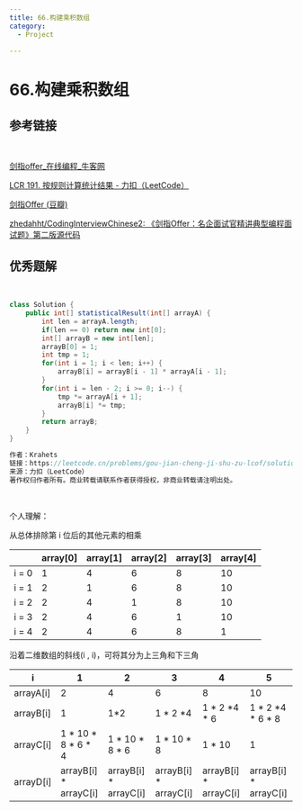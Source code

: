 ```yaml
---
title: 66.构建乘积数组
category:
  - Project

---
```


# 66.构建乘积数组

## 参考链接

<br/>

[剑指offer_在线编程_牛客网](https://www.nowcoder.com/exam/oj/ta?page=2&tpId=13&type=265)

[LCR 191. 按规则计算统计结果 - 力扣（LeetCode）](https://leetcode.cn/problems/gou-jian-cheng-ji-shu-zu-lcof/)

[剑指Offer (豆瓣)](https://book.douban.com/subject/27008702/)

[zhedahht/CodingInterviewChinese2: 《剑指Offer：名企面试官精讲典型编程面试题》第二版源代码](https://github.com/zhedahht/CodingInterviewChinese2)



## 优秀题解

<br/>

```java
class Solution {
    public int[] statisticalResult(int[] arrayA) {
        int len = arrayA.length;
        if(len == 0) return new int[0];
        int[] arrayB = new int[len];
        arrayB[0] = 1;
        int tmp = 1;
        for(int i = 1; i < len; i++) {
            arrayB[i] = arrayB[i - 1] * arrayA[i - 1];
        }
        for(int i = len - 2; i >= 0; i--) {
            tmp *= arrayA[i + 1];
            arrayB[i] *= tmp;
        }
        return arrayB;
    }
}

作者：Krahets
链接：https://leetcode.cn/problems/gou-jian-cheng-ji-shu-zu-lcof/solutions/208840/mian-shi-ti-66-gou-jian-cheng-ji-shu-zu-biao-ge-fe/
来源：力扣（LeetCode）
著作权归作者所有。商业转载请联系作者获得授权，非商业转载请注明出处。
```

<br/>

个人理解：

从总体排除第 i 位后的其他元素的相乘

|       | array[0] | array[1] | array[2] | array[3] | array[4] |
| ----- | -------- | -------- | -------- | -------- | -------- |
| i = 0 | 1        | 4        | 6        | 8        | 10       |
| i = 1 | 2        | 1        | 6        | 8        | 10       |
| i = 2 | 2        | 4        | 1        | 8        | 10       |
| i = 3 | 2        | 4        | 6        | 1        | 10       |
| i = 4 | 2        | 4        | 6        | 8        | 1        |

沿着二维数组的斜线(i , i)，可将其分为上三角和下三角

| i         | 1                     | 2                     | 3                     | 4                     | 5                     |
| --------- | --------------------- | --------------------- | --------------------- | --------------------- | --------------------- |
| arrayA[i] | 2                     | 4                     | 6                     | 8                     | 10                    |
| arrayB[i] | 1                     | 1*2                   | 1 * 2 *4              | 1 * 2 *4 * 6          | 1 * 2 *4 * 6 * 8      |
| arrayC[i] | 1 * 10 * 8 * 6 * 4    | 1 * 10 * 8 * 6        | 1 * 10 * 8            | 1 * 10                | 1                     |
| arrayD[i] | arrayB[i] * arrayC[i] | arrayB[i] * arrayC[i] | arrayB[i] * arrayC[i] | arrayB[i] * arrayC[i] | arrayB[i] * arrayC[i] |

